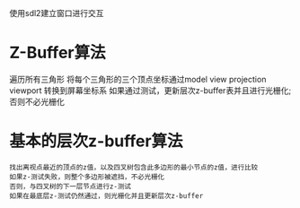 使用sdl2建立窗口进行交互
# Z-Buffer算法
遍历所有三角形
    将每个三角形的三个顶点坐标通过model view projection viewport 转换到屏幕坐标系
    如果通过测试，更新层次z-buffer表并且进行光栅化;否则不必光栅化
# 基本的层次z-buffer算法
    找出离视点最近的顶点的z值，以及四叉树包含此多边形的最小节点的z值，进行比较
    如果z-测试失败，则整个多边形被遮挡，不必光栅化
    否则，与四叉树的下一层节点进行z-测试
    如果在最底层z-测试仍然通过，则光栅化并且更新层次z-buffer
    
    